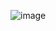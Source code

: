 ![image](https://user-images.githubusercontent.com/36649115/41702571-7ec5ecbc-74e5-11e8-8a3f-0be13ae4bec8.png)
